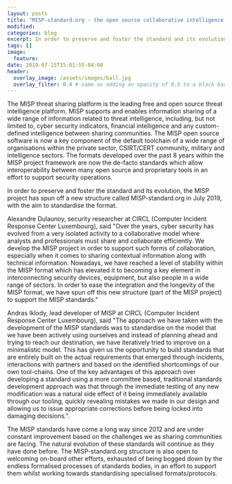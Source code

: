 ```yaml
---
layout: posts
title: "MISP-standard.org - the open source collaborative intelligence standard"
modified:
categories: blog
excerpt: In order to preserve and foster the standard and its evolution, the MISP project has spun off a new structure called MISP-standard.org in July 2019, with the aim to standardise the format.
tags: []
image:
  feature:
date: 2019-07-15T15:01:55-04:00
header:
  overlay_image: /assets/images/ball.jpg
  overlay_filter: 0.4 # same as adding an opacity of 0.5 to a black background
---
```


The MISP threat sharing platform is the leading free and open source threat intelligence platform. MISP supports and enables information sharing of a wide range of information related to threat intelligence, including, but not limited to, cyber security indicators, financial intelligence and any custom-defined intelligence between sharing communities. The MISP open source software is now a key component of the default toolchain of a wide range of organisations within the private sector, CSIRT/CERT community, military and intelligence sectors. The formats developed over the past 8 years within the MISP project framework are now the de-facto standards which allow interoperability between many open source and proprietary tools in an effort to support security operations.

In order to preserve and foster the standard and its evolution, the MISP project has spun off a new structure called MISP-standard.org in July 2019, with the aim to standardise the format.

Alexandre Dulaunoy, security researcher at CIRCL (Computer Incident Response Center Luxembourg), said "Over the years, cyber security has evolved from a very isolated activity to a collaborative model where analysts and professionals must share and collaborate efficiently. We develop the MISP project in order to support such forms of collaboration, especially when it comes to sharing contextual information along with technical information. Nowadays, we have reached a level of stability within the MISP format which has elevated it to becoming a key element in interconnecting security devices, equipment, but also people in a wide range of sectors. In order to ease the integration and the longevity of the MISP format, we have spun off this new structure (part of the MISP project) to support the MISP standards." 

Andras Iklody, lead developer of MISP at CIRCL (Computer Incident Response Center Luxembourg), said "The approach we have taken with the development of the MISP standards was to standardise on the model that we have been actively using ourselves and instead of planning ahead and trying to reach our destination, we have iteratively tried to improve on a minimalistic model. This has given us the opportunity to build standards that are entirely built on the actual requirements that emerged through incidents, interactions with partners and based on the identified shortcomings of our own tool-chains. One of the key advantages of this approach over developing a standard using a more committee based, traditional standards development approach was that through the immediate testing of any new modification was a natural side effect of it being immediately available through our tooling, quickly revealing mistakes we made in our design and allowing us to issue appropriate corrections before being locked into damaging decisions.".

The MISP standards have come a long way since 2012 and are under constant improvement based on the challenges we as sharing communities are facing. The natural evolution of these standards will continue as they have done before. The MISP-standard.org structure is also open to welcoming on-board other efforts, exhausted of being bogged down by the endless formalised processes of standards bodies, in an effort to support them whilst working towards standardising specialised formats/protocols.

